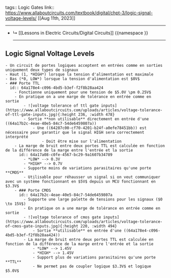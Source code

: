 tags:: Logic Gates
link:: https://www.allaboutcircuits.com/textbook/digital/chpt-3/logic-signal-voltage-levels/
[[Aug 11th, 2023]]
***

- ↳ [[Lessons in Electric Circuits/Digital Circuits]] 
  {{namespace }}
  ***
## Logic Signal Voltage Levels
	- Un circuit de portes logiques acceptent en entrées comme en sorties uniquement deux types de signaux
	- Haut (1, *HIGH*) lorsque la tension d'alimentation est maximale
	- Bas (*0, LOW*) lorsque la tension d'alimentation est $0V$
	- ### Porte TTL
	  id:: 64a178e4-c096-4bd5-b3ef-f2f8b28aa424
		- Fonctionne uniquement pour une tension de $5.0V \pm 0.25V$
		- En pratique on a une marge de tolérance en entrée comme en sortie
			- ![voltage tolerance of ttl gate inputs](https://www.allaboutcircuits.com/uploads/articles/voltage-tolerance-of-ttl-gate-inputs.jpg){:height 236, :width 478}
			- Sortie **non utilisable** directement en entrée d'une ((64a17b2c-4eae-40e5-84c7-54de6459807a))
				- Une ((64287c00-cf70-4201-b24f-a0efe78451bb)) est nécessaire pour garantir que le signal HIGH sera correctement interprété
					- Doit être mise sur l'alimentation
		- La marge de bruit entre deux portes TTL est calculée en fonction de la différence de la marge entre l'entrée et la sortie
		  id:: 64a17a08-c0fe-4567-bc29-9a1607b34789
			- *LOW* --> 0.3V
			- *HIGH* --> 0.7V
			- Supporte moins de variations parasitaires qu'une porte **CMOS**
			- Utilisable pour réhausser un signal si on veut communiquer avec un système fonctionnant en $5V$ depuis un MCU fonctionnant en $3.3V$
		- ### Porte CMOS
		  id:: 64a17b2c-4eae-40e5-84c7-54de6459807a
			- Supporte une large palette de tensions pour les signaux ($0 \to 15V$)
			- En pratique on a une marge de tolérance en entrée comme en sortie
			- ![voltage tolerance of cmos gate inputs](https://www.allaboutcircuits.com/uploads/articles/voltage-tolerance-of-cmos-gate-inputs.jpg){:height 220, :width 494}
				- Sortie **utilisable** en entrée d'une ((64a178e4-c096-4bd5-b3ef-f2f8b28aa424))
			- La marge de bruit entre deux portes TTL est calculée en fonction de la différence de la marge entre l'entrée et la sortie
				- *LOW* --> 1.45V
				- *HIGH* --> 1.45V
				- Support plus de variations parasitaires qu'une porte **TTL**
				- Ne permet pas de coupler logique $3.3V$ et logique $5.0V$